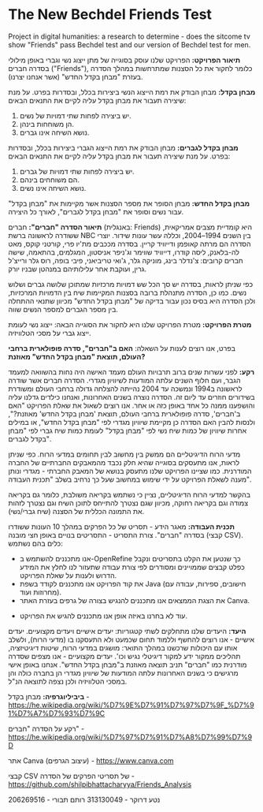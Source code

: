 # The New Bechdel Friends Test
Project in digital humanities: a research to determine - does the sitcome tv show "Friends" pass Bechdel test and our version of Bechdel test for men.

**תיאור הפרויקט:**
הפרויקט שלנו עוסק בסוגייה של מתן ייצוג נשי וגברי באופן מילולי בסדרה חברים ("Friends"), כלומר לחקור את כל הסצנות שמתרחשות במהלך הסדרה בעזרת "מבחן בקדל החדש" (אשר אנחנו יצרנו).

**מבחן בקדל:**
מבחן הבודק את רמת הייצוג הנשי ביצירות בכלל, ובסדרות בפרט. על מנת שיצירה תעבור את מבחן בקדל עליה לקיים את התנאים הבאים:
1. יש ביצירה לפחות שתי דמויות של נשים.
2. הן משוחחות בינהן.
3. נושא השיחה אינו גברים.

**מבחן בקדל לגברים:**
מבחן הבודק את רמת הייצוג הגברי ביצירות בכלל, ובסדרות בפרט. על מנת שיצירה תעבור את מבחן בקדל עליה לקיים את התנאים הבאים:
1. יש ביצירה לפחות שתי דמויות של גברים.
2. הם משוחחים בינהם.
3. נושא השיחה אינו נשים.

**מבחן בקדל החדש:**
מבחן הסופר את מספר הסצנות אשר מקיימות את "מבחן בקדל" עבור נשים וסופר את "מבחן בקדל לגברים", לאורך כל היצירה.

**תיאור הסדרה "חברים":**
חברים (באנגלית: Friends) היא קומדיית מצבים אמריקאית, ששודרה לראשונה ברשת NBC בין השנים 1994–2004, וכללה עשר עונות שידור. יוצרי הסדרה הם מרתה קאופמן ודייוויד קריין. בסדרה מככבים מת'יו פרי, קורטני קוקס, מאט לה-בלאנק, ליסה קודרו, דייוויד שווימר וג'ניפר אניסטון, המגלמים, בהתאמה, שישה חברים קרובים: צ'נדלר בינג, מוניקה גלר, ג'ואי טריביאני, פיבי בופה, רוס גלר ורייצ'ל גרין, ועוקבת אחר עלילותיהם במנהטן שבניו יורק.

כפי שניתן לראות, בסדרה יש סך הכל שש דמויות מרכזיות שמתוכן שלושה גברים ושלוש נשים. כמו כן, הסדרה מתנהלת ברובה בסצנות המקיימות שיח בין הדמויות המרכזיות, ולכן הסדרה היא בסיס נכון עבור בדיקה של "מבחן בקדל החדש" מכיוון שתנאי ההתחלה בין מספר הגברים למספר הנשים שווה.

**מטרת הפרויקט:**
מטרת הפרויקט שלנו היא לחקור את הסוגייה הבאה:
ייצוג נשי לעומת ייצוג גברי על מסכי הטלוויזיה.

בפרט, אנו רוצים לענות על השאלה:
**האם ב"חברים", סדרה פופולארית ברחבי העולם, תוצאת "מבחן בקדל החדש" מאוזנת?**

**רקע:**
לפני עשרות שנים ברוב תרבויות העולם מעמד האישה היה נחות בהשוואה למעמד הגבר, ועם חלוף השנים עלתה המודעות לשיוויון מגדרי.
הסדרה חברים אשר שודרה לראשונה ב1994 ונמשכה עד 2004 נהייתה להצלחה גדולה ברחבי העולם ומשודרת בשידורים חוזרים עד ליום זה.
הסדרה נוצרה בשנים האחרונות, ואנחנו כילדים גדלנו עליה והושפענו ממנה כל אחד באופן כזה או אחר.
אנו רוצים לשאול את שאלת הפרויקט "האם ב'חברים', סדרה פופולארית ברחבי העולם, תוצאת 'מבחן בקדל החדש' מאוזנת?", ולנסות להבין האם הסדרה כן מקיימת שיוויון מגדרי לפי "מבחן בקדל החדש", או במילים אחרות שיוויון של כמות שיח נשי לפי "מבחן בקדל" לעומת כמות שיח גברי לפי "מבחן בקדל לגברים".

מדעי הרוח הדיגיטליים הם ממשק בין מחשוב לבין תחומים במדעי הרוח. כפי שניתן לראות, אנו מתעסקים בסוגייה שהיא חלק נכבד מהמאבקים החברתיים של החברה המודרנית. כמו שציינו הפרויקט שלנו מתעסק בנושא של המאבק החברתי - מגדרי ונותן מענה לשאלת הפרויקט על ידי שימוש במחשוב שעל כך נרחיב בשלב "תכנית העבודה".

בהקשר למדעי הרוח הדיגיטליים, נציין כי נשתמש בקריאה משולבת, כלומר גם בקריאה צמודה וגם בקריאה רחוקה, מכיוון שגם נצטרך להתייחס לתוכן השיח וגם נצטרך לזהות את התמונה הכללית של הסצנה (שיח גברי/נשי).

**תכנית העבודה:**
מאגר הידע - תסריט של כל הפרקים במהלך 10 העונות ששודרו בסדרה "חברים".
צורת התסריט - התסריטים בנויים באופן חצי מובנה (קבצי CSV).
כלים בהם נשתמש:
- אנו מתכננים להשתמש ב-OpenRefine כך שנטען את הקלט בתסריטים ונקבל כפלט קבצים שממויינים ומסודרים לפי צורת עבודה שתעזור לנו לחלץ את המידע הדרוש ולענות על שאלת הפרויקט.
-  את קוד הפרויקט אנו מתכננים לקודד בשפת Java (חישובים, ספירות, עבודה עם מחרוזות ועוד).
-  את הצגת הממצאים אנו מתכננים להנגיש בצורה של גרפים בעזרת האתר Canva.

* עוד לא בחרנו באיזה אופן אנו מתכננים להגיש את הפרויקט.

**היעד:**
היעדים שלנו מתחלקים לשתי קטגוריות: יעדים אישיים ויעדים מקצועיים.
יעדים אישיים - אנו רוצים להחשף וללמוד תחום שכמעט ולא התעסקנו בו (מדעי הרוח), ולשלב אותו עם היכולות שרכשנו במהלך התואר: מושגים במדעי הרוח, שיטות דיגיטיזציה, תהליכים ממקור ידע למקור דיגיטלי נגיש וכו'.
יעדים מקצועיים - אנו מצפים שסדרה מודרנית כמו "חברים" תניב תוצאה מאוזנת ב"מבחן בקדל החדש". אנחנו באופן אישי מרגישים כי בשנים האחרונות עלתה המודעות של שיוויון מגדרי הן בחברה כולה והן במסכי הטלוויזיה ולכן נצפה לתוצאה הנ"ל.

**ביביליוגרפיה:**
מבחן בקדל - https://he.wikipedia.org/wiki/%D7%9E%D7%91%D7%97%D7%9F_%D7%91%D7%A7%D7%93%D7%9C

רקע על הסדרה "חברים" - https://he.wikipedia.org/wiki/%D7%97%D7%91%D7%A8%D7%99%D7%9D

אתר Canva (עיצוב הגרפים) - https://www.canva.com

קבצי CSV של תסריטי הפרקים של הסדרה - https://github.com/shilpibhattacharyya/Friends_Analysis


נטע דרוקר - 313130049
רותם תבורי - 206269516

